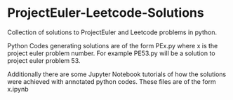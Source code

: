 # ProjectEuler-Leetcode-Solutions
Collection of solutions to ProjectEuler and Leetcode problems in python.

Python Codes generating solutions are of the form PEx.py  where x is the project euler problem number.  For example PE53.py will be a solution to project euler problem 53.

Additionally there are some Jupyter Notebook tutorials of how the solutions were achieved with annotated python codes.  These files are of the form x.ipynb
